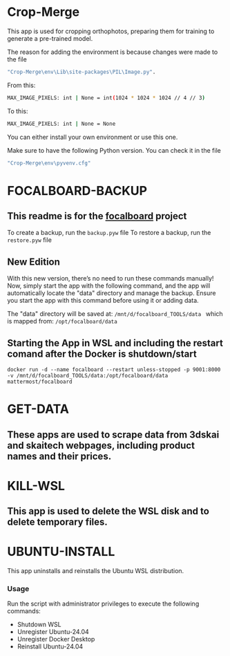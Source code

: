 # Crop-Merge
This app is used for cropping orthophotos, preparing them for training to generate a pre-trained model.

The reason for adding the environment is because changes were made to the file 
```bash
"Crop-Merge\env\Lib\site-packages\PIL\Image.py".
```

From this:
```bash
MAX_IMAGE_PIXELS: int | None = int(1024 * 1024 * 1024 // 4 // 3)
```

To this:
```bash
MAX_IMAGE_PIXELS: int | None = None
```

You can either install your own environment or use this one.

Make sure to have the following Python version. You can check it in the file 
```bash
"Crop-Merge\env\pyvenv.cfg"
 ```

# FOCALBOARD-BACKUP
## This readme is for the [focalboard](https://github.com/mattermost-community/focalboard) project

To create a backup, run the `backup.pyw` file
To restore a backup, run the `restore.pyw` file

## New Edition

With this new version, there’s no need to run these commands manually! Now, simply start the app with the following command, and the app will automatically locate the "data" directory and manage the backup.
Ensure you start the app with this command before using it or adding data.

The "data" directory will be saved at: `/mnt/d/focalboard_TOOLS/data ` which is mapped from: `/opt/focalboard/data `

## Starting the App in WSL and including the restart comand after the Docker is shutdown/start

```
docker run -d --name focalboard --restart unless-stopped -p 9001:8000 -v /mnt/d/focalboard_TOOLS/data:/opt/focalboard/data mattermost/focalboard
```

# GET-DATA
## These apps are used to scrape data from 3dskai and skaitech webpages, including product names and their prices.


# KILL-WSL
## This app is used to delete the WSL disk and to delete temporary files.


# UBUNTU-INSTALL
This app uninstalls and reinstalls the Ubuntu WSL distribution.

### Usage

Run the script with administrator privileges to execute the following commands:
- Shutdown WSL
- Unregister Ubuntu-24.04
- Unregister Docker Desktop
- Reinstall Ubuntu-24.04
